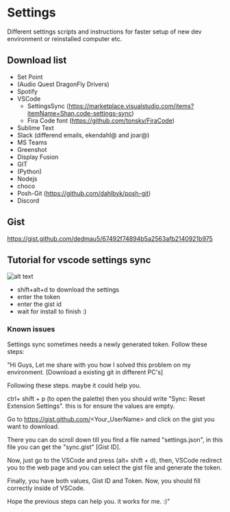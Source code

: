 # Settings
Different settings scripts and instructions for faster setup of new dev environment or reinstalled computer etc. 

## Download list
- Set Point
- (Audio Quest DragonFly Drivers)
- Spotify
- VSCode
  - SettingsSync (https://marketplace.visualstudio.com/items?itemName=Shan.code-settings-sync)
  - Fira Code font (https://github.com/tonsky/FiraCode)
- Sublime Text
- Slack (differend emails, ekendahl@ and joar@)
- MS Teams
- Greenshot
- Display Fusion
- GIT
- (Python)
- Nodejs
- choco
- Posh-Git (https://github.com/dahlbyk/posh-git)
- Discord


## Gist
https://gist.github.com/dedmau5/67492f74894b5a2563afb2140921b975

## Tutorial for vscode settings sync

![alt text](https://media.giphy.com/media/xT9IglKxSqs2Wdwq2c/source.gif)

- shift+alt+d to download the settings
- enter the token
- enter the gist id
- wait for install to finish :)

### Known issues
Settings sync sometimes needs a newly generated token. Follow these steps:

"Hi Guys,
Let me share with you how I solved this problem on my environment. [Download a existing git in different PC's]

Following these steps. maybe it could help you.

ctrl+ shift + p (to open the palette) then you should write "Sync: Reset Extension Settings". this is for ensure the values are empty.

Go to https://gist.github.com/<Your_UserName> and click on the gist you want to download.

There you can do scroll down till you find a file named "settings.json", in this file you can get the "sync.gist" [Gist ID].

Now, just go to the VSCode and press (alt+ shift + d), then, VSCode redirect you to the web page and you can select the gist file and generate the token.

Finally, you have both values, Gist ID and Token. Now, you should fill correctly inside of VSCode.

Hope the previous steps can help you. it works for me. :)"

